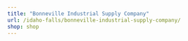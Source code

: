```yaml
---
title: "Bonneville Industrial Supply Company"
url: /idaho-falls/bonneville-industrial-supply-company/
shop: shop
---
```

